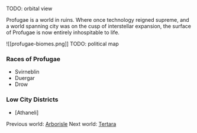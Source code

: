 TODO: orbital view

Profugae is a world in ruins. Where once technology reigned supreme, and a world spanning city was on the cusp of interstellar expansion, the surface of Profugae is now entirely inhospitable to life.

![[profugae-biomes.png]]
TODO: political map

### Races of Profugae
- Svirneblin
- Duergar
- Drow

### Low City Districts
- [Athaneli]

Previous world: [Arborisle](places/worlds/Arborisle)
Next world: [Tertara](places/worlds/Tertara)